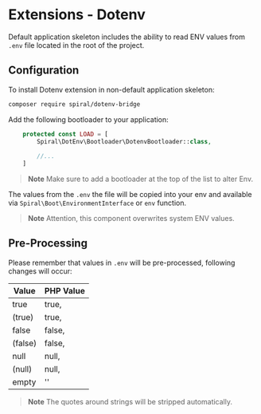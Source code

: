 # Extensions - Dotenv

Default application skeleton includes the ability to read ENV values from `.env` file located in the root of the
project.

## Configuration

To install Dotenv extension in non-default application skeleton:

```bash
composer require spiral/dotenv-bridge
```

Add the following bootloader to your application:

```php
    protected const LOAD = [
        Spiral\DotEnv\Bootloader\DotenvBootloader::class,
        
        //...
    ]
```

> **Note**
> Make sure to add a bootloader at the top of the list to alter Env.

The values from the `.env` the file will be copied into your env and available via `Spiral\Boot\EnvironmentInterface`
or `env` function.

> **Note**
> Attention, this component overwrites system ENV values.

## Pre-Processing

Please remember that values in `.env` will be pre-processed, following changes will occur:

| Value   | PHP Value |
|---------|-----------|
| true    | true,     |
| (true)  | true,     |
| false   | false,    |
| (false) | false,    |
| null    | null,     |
| (null)  | null,     |
| empty   | ''        |

> **Note**
> The quotes around strings will be stripped automatically.

